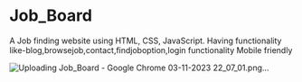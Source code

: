 # Job_Board
A Job finding website using HTML, CSS, JavaScript.
Having functionality like-blog,browsejob,contact,findjoboption,login functionality
Mobile friendly

![Uploading Job_Board - Google Chrome 03-11-2023 22_07_01.png…]()
